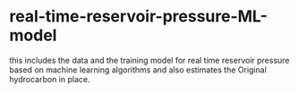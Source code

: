 # real-time-reservoir-pressure-ML-model
this includes the data and the training model for real time reservoir pressure based on machine learning algorithms and also estimates the Original hydrocarbon in place.  
